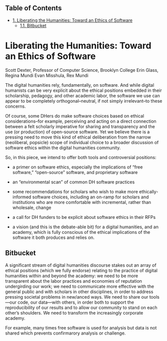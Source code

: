 <div id="table-of-contents">
<h2>Table of Contents</h2>
<div id="text-table-of-contents">
<ul>
<li><a href="#sec-1">1. Liberating the Humanities: Toward an Ethics of Software</a>
<ul>
<li><a href="#sec-1-1">1.1. Bitbucket</a></li>
</ul>
</li>
</ul>
</div>
</div>

# Liberating the Humanities: Toward an Ethics of Software<a id="sec-1" name="sec-1"></a>

Scott Dexter, Professor of Computer Science, Brooklyn College
Erin Glass, Regina Mundi
Evan Misshula, Rex Mundi

The digital humanities rely, fundamentally, on software. And while
digital humanists can be very explicit about the ethical positions
embedded in their scholarship, pedagogy, and other academic labor, the
software we use can appear to be completely orthogonal&#x2013;neutral, if
not simply irrelevant&#x2013;to these concerns. 

Of course, some DHers do make software choices based on ethical
considerations&#x2013;for example, perceiving and acting on a direct
connection between a felt scholarly imperative for sharing and transparency
and the use (or production) of open-source software. Yet we
believe there is a pressing need to move this kind of ethical
deliberation from the narrow (neoliberal, popsicle) scope of
individual choice to a broader discussion of software ethics within
the digital humanities community.

  So, in this piece, we intend to offer both tools and
controversial positions:

-   a primer on software ethics, especially the implications of “free
    software,” “open-source” software, and proprietary software

-   an “environmental scan” of common DH software practices

-   some recommendations for scholars who wish to make more
    ethically-informed software choices, including an on-ramp for
    scholars and institutions who are more comfortable with incremental,
    rather than wholesale, change

-   a call for DH funders to be explicit about software ethics in their
    RFPs

-   a vision (and this is the debate-able bit) for a digital humanities,
    and an academy, which is fully conscious of the ethical implications
    of the software it both produces and relies on.

## Bitbucket<a id="sec-1-1" name="sec-1-1"></a>

A significant stream of digital humanities discourse stakes out an
array of ethical positions (which we fully endorse) relating to the
practice of digital humanities within and beyond the academy: we need
to be more transparent about the labor practices and economies of
reputation undergirding our work; we need to communicate more
effective with the general public and with scholars in other
disciplines, in order to address pressing societal problems in
new/anced ways. We need to share our tools—our code, our data—with
others, in order both to support the reproducibility of our results
and to allow our community to stand on each other’s shoulders. We need
to transform the increasingly corporate academy.

 For example, many times free software is used for
analysis but data is not shared which prevents confirmarory analysis
or challenge.